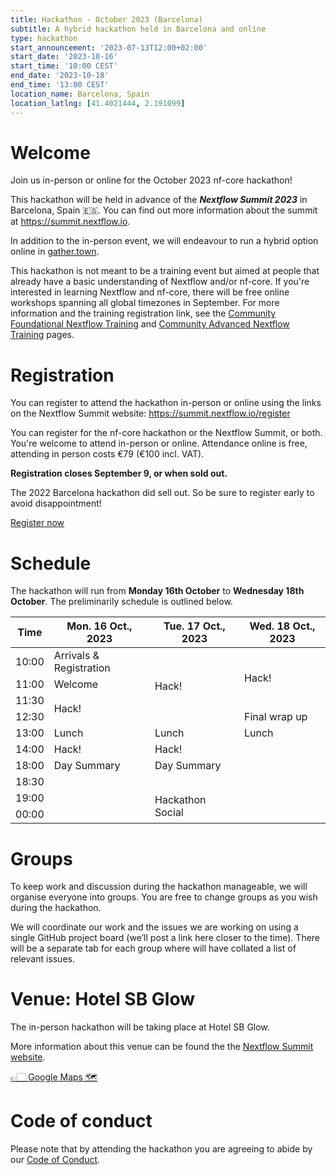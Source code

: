 ```yaml
---
title: Hackathon - October 2023 (Barcelona)
subtitle: A hybrid hackathon held in Barcelona and online
type: hackathon
start_announcement: '2023-07-13T12:00+02:00'
start_date: '2023-10-16'
start_time: '10:00 CEST'
end_date: '2023-10-18'
end_time: '13:00 CEST'
location_name: Barcelona, Spain
location_latlng: [41.4021444, 2.191099]
---
```


# Welcome

Join us in-person or online for the October 2023 nf-core hackathon!

This hackathon will be held in advance of the _**Nextflow Summit 2023**_ in Barcelona, Spain 🇪🇸. You can find out more information about the summit at <https://summit.nextflow.io>.

In addition to the in-person event, we will endeavour to run a hybrid option online in [gather.town](https://gather.town/).

This hackathon is not meant to be a training event but aimed at people that already have a basic understanding of Nextflow and/or nf-core.
If you're interested in learning Nextflow and nf-core, there will be free online workshops spanning all global timezones in September.
For more information and the training registration link, see the [Community Foundational Nextflow Training](https://nf-co.re/events/2023/training-basic-2023) and [Community Advanced Nextflow Training](https://nf-co.re/events/2023/training-sept-2023) pages.

# Registration

You can register to attend the hackathon in-person or online using the links on the Nextflow Summit website: <https://summit.nextflow.io/register>

You can register for the nf-core hackathon or the Nextflow Summit, or both. You're welcome to attend in-person or online.
Attendance online is free, attending in person costs €79 (€100 incl. VAT).

**Registration closes September 9, or when sold out.**

The 2022 Barcelona hackathon did sell out. So be sure to register early to avoid disappointment!

<a class="btn btn-success btn-lg mb-3" href="https://summit.nextflow.io/register/"><i class="fa-solid fa-id-card me-2"></i> Register now</a>

# Schedule

The hackathon will run from **Monday 16th October** to **Wednesday 18th October**. The preliminarily schedule is outlined below.

<div class="table-responsive">
    <table class="table table-hover table-sm table-bordered">
        <thead>
            <tr>
                <th>Time</th>
                <th>Mon. 16 Oct., 2023</th>
                <th>Tue. 17 Oct., 2023</th>
                <th>Wed. 18 Oct., 2023</th>
            </tr>
        </thead>
    <tbody>
      <tr>
        <td data-timestamp="1697443200" data-timeformat="HH:mm z">10:00</td>
        <td>Arrivals &amp; Registration</td>
        <td rowspan="4">Hack!</td>
        <td rowspan="3">Hack!</td>
      </tr>
      <tr>
        <td data-timestamp="1697446800" data-timeformat="HH:mm z">11:00</td>
        <td>Welcome</td>
      </tr>
      <tr>
        <td data-timestamp="1697448600" data-timeformat="HH:mm z">11:30</td>
        <td rowspan="2">Hack!</td>
      </tr>
      <tr>
        <td data-timestamp="1697452200" data-timeformat="HH:mm z">12:30</td>
        <td>Final wrap up</td>
      </tr>
      <tr>
        <td data-timestamp="1697454000" data-timeformat="HH:mm z">13:00</td>
        <td rowspan="1">Lunch</td>
        <td rowspan="1">Lunch</td>
        <td rowspan="1">Lunch</td>
      </tr>
      <tr>
        <td data-timestamp="1697457600" data-timeformat="HH:mm z">14:00</td>
        <td rowspan="1">Hack!</td>
        <td rowspan="1">Hack!</td>
        <td rowspan="5"></td>
      </tr>
      <tr>
        <td data-timestamp="1697472000" data-timeformat="HH:mm z">18:00</td>
        <td>Day Summary</td>
        <td>Day Summary</td>
      </tr>
      <tr>
        <td data-timestamp="1697473800" data-timeformat="HH:mm z">18:30</td>
        <td rowspan="3"></td>
        <td></td>
      </tr>
      <tr>
        <td data-timestamp="1697477400" data-timeformat="HH:mm z">19:00</td>
        <td rowspan="2">Hackathon Social</td>
      </tr>
      <tr>
        <td data-timestamp="1697493600" data-timeformat="HH:mm z">00:00</td>
      </tr>
    </tbody>
    </table>
</div>

# Groups

To keep work and discussion during the hackathon manageable, we will organise everyone into groups. You are free to change groups as you wish during the hackathon.

We will coordinate our work and the issues we are working on using a single GitHub project board (we’ll post a link here closer to the time). There will be a separate tab for each group where will have collated a list of relevant issues.
# Venue: Hotel SB Glow

The in-person hackathon will be taking place at Hotel SB Glow.

More information about this venue can be found the the [Nextflow Summit website](https://summit.nextflow.io/).

[👉🏻 Google Maps 🗺️](https://goo.gl/maps/6uKCKkbciLAR5qgSA)

# Code of conduct

Please note that by attending the hackathon you are agreeing to abide by our [Code of Conduct](https://nf-co.re/code_of_conduct).
